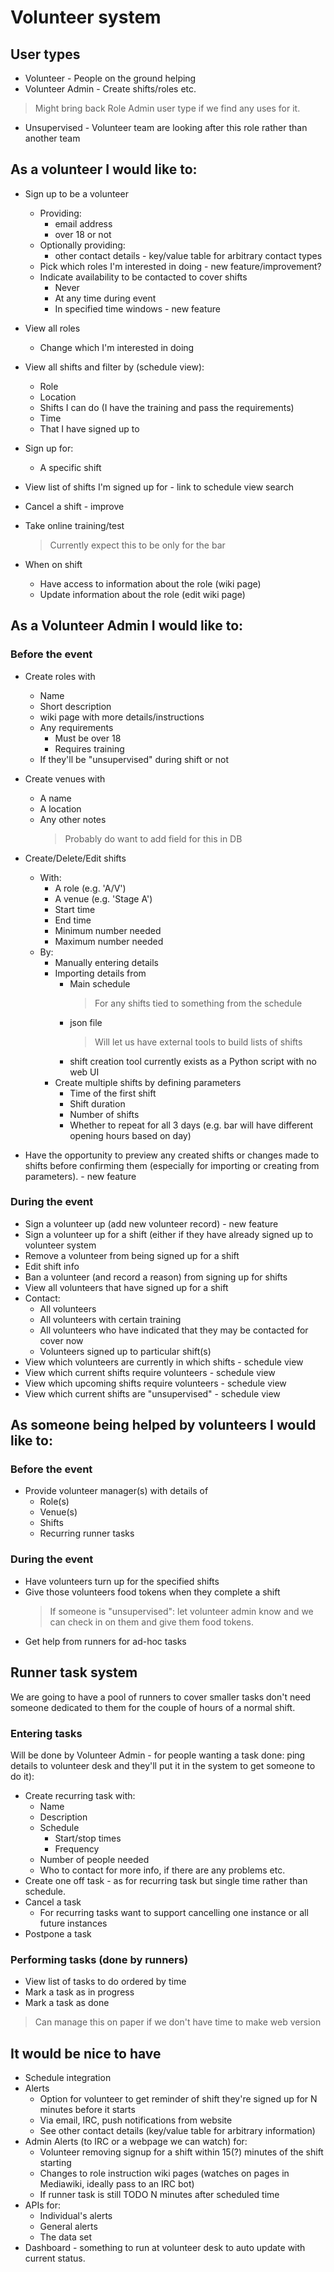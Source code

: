# Volunteer system

## User types

* Volunteer - People on the ground helping
* Volunteer Admin - Create shifts/roles etc.

> Might bring back Role Admin user type if we find any uses for it.  

* Unsupervised - Volunteer team are looking after this role rather than another team

## As a volunteer I would like to:

* Sign up to be a volunteer
    - Providing:
      - email address
      - over 18 or not
    - Optionally providing:
      - other contact details - key/value table for arbitrary contact types
    - Pick which roles I'm interested in doing  - new feature/improvement?
    - Indicate availability to be contacted to cover shifts
      - Never
      - At any time during event
      - In specified time windows - new feature

* View all roles
    - Change which I'm interested in doing 

* View all shifts and filter by (schedule view):
    - Role
    - Location
    - Shifts I can do (I have the training and pass the requirements)
    - Time
    - That I have signed up to

* Sign up for:
    - A specific shift 

* View list of shifts I'm signed up for - link to schedule view search
* Cancel a shift - improve
* Take online training/test
    > Currently expect this to be only for the bar

* When on shift
    - Have access to information about the role (wiki page)
    - Update information about the role (edit wiki page)

## As a Volunteer Admin I would like to:

### Before the event

* Create roles with
    - Name
    - Short description
    - wiki page with more details/instructions
    - Any requirements 
        - Must be over 18
        - Requires training
    - If they'll be "unsupervised" during shift or not

* Create venues with
    - A name
    - A location
    - Any other notes
      > Probably do want to add field for this in DB

* Create/Delete/Edit shifts
    - With:
        + A role (e.g. 'A/V')
        + A venue (e.g. 'Stage A')
        + Start time
        + End time
        + Minimum number needed
        + Maximum number needed
    - By:
        + Manually entering details
        + Importing details from 
            * Main schedule
              > For any shifts tied to something from the schedule
            * json file
              > Will let us have external tools to build lists of shifts
            * shift creation tool currently exists as a Python script with no web UI
        + Create multiple shifts by defining parameters
            * Time of the first shift
            * Shift duration
            * Number of shifts
            * Whether to repeat for all 3 days (e.g. bar will have different opening hours based on day)

* Have the opportunity to preview any created shifts or changes made to shifts before confirming them (especially for importing or creating from parameters). - new feature

### During the event

* Sign a volunteer up (add new volunteer record) - new feature
* Sign a volunteer up for a shift (either if they have already signed up to volunteer system
* Remove a volunteer from being signed up for a shift
* Edit shift info
* Ban a volunteer (and record a reason) from signing up for shifts
* View all volunteers that have signed up for a shift
* Contact:
    - All volunteers
    - All volunteers with certain training
    - All volunteers who have indicated that they may be contacted for cover now 
    - Volunteers signed up to particular shift(s)
* View which volunteers are currently in which shifts - schedule view
* View which current shifts require volunteers - schedule view
* View which upcoming shifts require volunteers - schedule view
* View which current shifts are "unsupervised" - schedule view

## As someone being helped by volunteers I would like to:

### Before the event
* Provide volunteer manager(s) with details of 
    - Role(s)
    - Venue(s)
    - Shifts
    - Recurring runner tasks
    
### During the event
* Have volunteers turn up for the specified shifts
* Give those volunteers food tokens when they complete a shift
  > If someone is "unsupervised": let volunteer admin know and we can check in on them and give them food tokens.
* Get help from runners for ad-hoc tasks

## Runner task system

We are going to have a pool of runners to cover smaller tasks don't need someone dedicated to them for the couple of hours of a normal shift. 

### Entering tasks 

Will be done by Volunteer Admin - for people wanting a task done: ping details to volunteer desk and they'll put it in the system to get someone to do it):

* Create recurring task with:
    - Name
    - Description
    - Schedule
        - Start/stop times
        - Frequency
    - Number of people needed
    - Who to contact for more info, if there are any problems etc.
* Create one off task - as for recurring task but single time rather than schedule.
* Cancel a task
    - For recurring tasks want to support cancelling one instance or all future instances
* Postpone a task 

### Performing tasks (done by runners)
* View list of tasks to do ordered by time
* Mark a task as in progress
* Mark a task as done

> Can manage this on paper if we don't have time to make web version

## It would be nice to have
* Schedule integration
* Alerts
    - Option for volunteer to get reminder of shift they're signed up for N minutes before it starts
    - Via email, IRC, push notifications from website
    - See other contact details (key/value table for arbitrary information)
* Admin Alerts (to IRC or a webpage we can watch) for:
    - Volunteer removing signup for a shift within 15(?) minutes of the shift starting
    - Changes to role instruction wiki pages (watches on pages in Mediawiki, ideally pass to an IRC bot)
    - If runner task is still TODO N minutes after scheduled time
* APIs for:
    - Individual's alerts
    - General alerts
    - The data set
* Dashboard - something to run at volunteer desk to auto update with current status.
